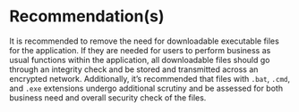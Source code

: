 # Recommendation(s)

It is recommended to remove the need for downloadable executable files for the application. If they are needed for users to perform business as usual functions within the application, all downloadable files should go through an integrity check and be stored and transmitted across an encrypted network. Additionally, it’s recommended that files with `.bat`, `.cmd`, and `.exe` extensions undergo additional scrutiny and be assessed for both business need and overall security check of the files.
